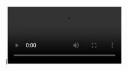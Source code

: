 
[![Watch the video](https://user-images.githubusercontent.com/116800534/213692940-d4ceae4a-924d-4f0f-9b54-1ec45a021c47.mp4)
